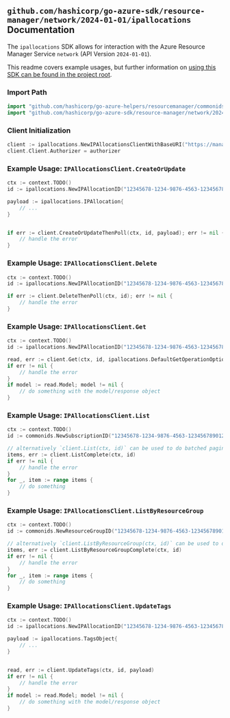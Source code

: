 
## `github.com/hashicorp/go-azure-sdk/resource-manager/network/2024-01-01/ipallocations` Documentation

The `ipallocations` SDK allows for interaction with the Azure Resource Manager Service `network` (API Version `2024-01-01`).

This readme covers example usages, but further information on [using this SDK can be found in the project root](https://github.com/hashicorp/go-azure-sdk/tree/main/docs).

### Import Path

```go
import "github.com/hashicorp/go-azure-helpers/resourcemanager/commonids"
import "github.com/hashicorp/go-azure-sdk/resource-manager/network/2024-01-01/ipallocations"
```


### Client Initialization

```go
client := ipallocations.NewIPAllocationsClientWithBaseURI("https://management.azure.com")
client.Client.Authorizer = authorizer
```


### Example Usage: `IPAllocationsClient.CreateOrUpdate`

```go
ctx := context.TODO()
id := ipallocations.NewIPAllocationID("12345678-1234-9876-4563-123456789012", "example-resource-group", "ipAllocationValue")

payload := ipallocations.IPAllocation{
	// ...
}


if err := client.CreateOrUpdateThenPoll(ctx, id, payload); err != nil {
	// handle the error
}
```


### Example Usage: `IPAllocationsClient.Delete`

```go
ctx := context.TODO()
id := ipallocations.NewIPAllocationID("12345678-1234-9876-4563-123456789012", "example-resource-group", "ipAllocationValue")

if err := client.DeleteThenPoll(ctx, id); err != nil {
	// handle the error
}
```


### Example Usage: `IPAllocationsClient.Get`

```go
ctx := context.TODO()
id := ipallocations.NewIPAllocationID("12345678-1234-9876-4563-123456789012", "example-resource-group", "ipAllocationValue")

read, err := client.Get(ctx, id, ipallocations.DefaultGetOperationOptions())
if err != nil {
	// handle the error
}
if model := read.Model; model != nil {
	// do something with the model/response object
}
```


### Example Usage: `IPAllocationsClient.List`

```go
ctx := context.TODO()
id := commonids.NewSubscriptionID("12345678-1234-9876-4563-123456789012")

// alternatively `client.List(ctx, id)` can be used to do batched pagination
items, err := client.ListComplete(ctx, id)
if err != nil {
	// handle the error
}
for _, item := range items {
	// do something
}
```


### Example Usage: `IPAllocationsClient.ListByResourceGroup`

```go
ctx := context.TODO()
id := commonids.NewResourceGroupID("12345678-1234-9876-4563-123456789012", "example-resource-group")

// alternatively `client.ListByResourceGroup(ctx, id)` can be used to do batched pagination
items, err := client.ListByResourceGroupComplete(ctx, id)
if err != nil {
	// handle the error
}
for _, item := range items {
	// do something
}
```


### Example Usage: `IPAllocationsClient.UpdateTags`

```go
ctx := context.TODO()
id := ipallocations.NewIPAllocationID("12345678-1234-9876-4563-123456789012", "example-resource-group", "ipAllocationValue")

payload := ipallocations.TagsObject{
	// ...
}


read, err := client.UpdateTags(ctx, id, payload)
if err != nil {
	// handle the error
}
if model := read.Model; model != nil {
	// do something with the model/response object
}
```

